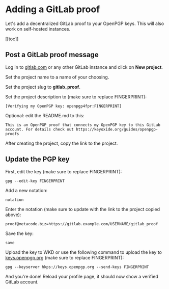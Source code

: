 # Adding a GitLab proof

Let's add a decentralized GitLab proof to your OpenPGP keys. This will also work on self-hosted instances.

[[toc]]

## Post a GitLab proof message

Log in to [gitlab.com](https://gitlab.com) or any other GitLab instance and click on **New project**.

Set the project name to a name of your choosing.

Set the project slug to **gitlab_proof**.

Set the project description to (make sure to replace FINGERPRINT):

```
[Verifying my OpenPGP key: openpgp4fpr:FINGERPRINT]
```

Optional: edit the README.md to this:

```
This is an OpenPGP proof that connects my OpenPGP key to this GitLab account. For details check out https://keyoxide.org/guides/openpgp-proofs
```

After creating the project, copy the link to the project.

## Update the PGP key

First, edit the key (make sure to replace FINGERPRINT):

```
gpg --edit-key FINGERPRINT
```

Add a new notation:

```
notation
```

Enter the notation (make sure to update with the link to the project copied above):

```
proof@metacode.biz=https://gitlab.example.com/USERNAME/gitlab_proof
```

Save the key:

```
save
```

Upload the key to WKD or use the following command to upload the key to [keys.openpgp.org](https://keys.openpgp.org) (make sure to replace FINGERPRINT):

```
gpg --keyserver hkps://keys.openpgp.org --send-keys FINGERPRINT
```

And you're done! Reload your profile page, it should now show a verified GitLab account.
